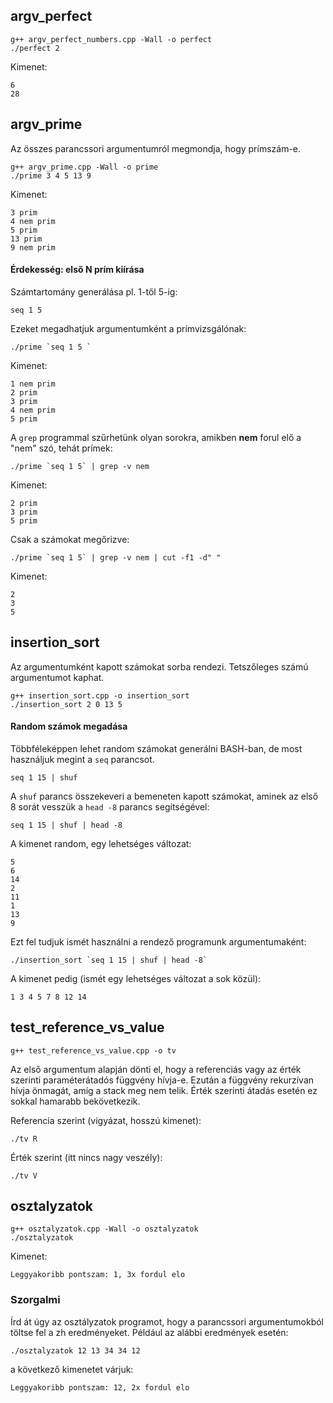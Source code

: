 ## argv_perfect

~~~
g++ argv_perfect_numbers.cpp -Wall -o perfect
./perfect 2
~~~

Kimenet:

~~~
6
28
~~~

## argv_prime

Az összes parancssori argumentumról megmondja, hogy prímszám-e.

~~~
g++ argv_prime.cpp -Wall -o prime
./prime 3 4 5 13 9
~~~

Kimenet:

~~~
3 prim
4 nem prim
5 prim
13 prim
9 nem prim
~~~

#### Érdekesség: első N prím kiírása

Számtartomány generálása pl. 1-től 5-ig:

~~~
seq 1 5
~~~


Ezeket megadhatjuk argumentumként a prímvizsgálónak:

~~~
./prime `seq 1 5 `
~~~

Kimenet:

~~~
1 nem prim
2 prim
3 prim
4 nem prim
5 prim
~~~

A `grep` programmal szűrhetünk olyan sorokra, amikben **nem** forul elő a "nem"
szó, tehát prímek:

~~~
./prime `seq 1 5` | grep -v nem
~~~

Kimenet:

~~~
2 prim
3 prim
5 prim
~~~

Csak a számokat megőrizve:

~~~
./prime `seq 1 5` | grep -v nem | cut -f1 -d" "
~~~

Kimenet:

~~~
2
3
5
~~~

## insertion_sort

Az argumentumként kapott számokat sorba rendezi.
Tetszőleges számú argumentumot kaphat.

~~~
g++ insertion_sort.cpp -o insertion_sort
./insertion_sort 2 0 13 5
~~~

#### Random számok megadása

Többféleképpen lehet random számokat generálni BASH-ban, de most használjuk
megint a `seq` parancsot.

~~~
seq 1 15 | shuf
~~~

A `shuf` parancs összekeveri a bemeneten kapott számokat, aminek az első 8
sorát vesszük a `head -8` parancs segítségével:

~~~
seq 1 15 | shuf | head -8
~~~

A kimenet random, egy lehetséges változat:

~~~
5
6
14
2
11
1
13
9
~~~

Ezt fel tudjuk ismét használni a rendező programunk argumentumaként:

~~~
./insertion_sort `seq 1 15 | shuf | head -8`
~~~

A kimenet pedig (ismét egy lehetséges változat a sok közül):

~~~
1 3 4 5 7 8 12 14
~~~


## test_reference_vs_value

~~~
g++ test_reference_vs_value.cpp -o tv
~~~

Az első argumentum alapján dönti el, hogy a referenciás vagy az érték szerinti
paraméterátadós függvény hívja-e.
Ezután a függvény rekurzívan hívja önmagát, amíg a stack meg nem telik.
Érték szerinti átadás esetén ez sokkal hamarabb bekövetkezik.

Referencia szerint (vigyázat, hosszú kimenet):

~~~
./tv R
~~~

Érték szerint (itt nincs nagy veszély):

~~~
./tv V
~~~

## osztalyzatok

~~~
g++ osztalyzatok.cpp -Wall -o osztalyzatok
./osztalyzatok
~~~

Kimenet:

~~~
Leggyakoribb pontszam: 1, 3x fordul elo
~~~

### Szorgalmi

Írd át úgy az osztályzatok programot, hogy a parancssori argumentumokból töltse
fel a zh eredményeket.
Például az alábbi eredmények esetén:

~~~
./osztalyzatok 12 13 34 34 12
~~~

a következő kimenetet várjuk:

~~~
Leggyakoribb pontszam: 12, 2x fordul elo
~~~
